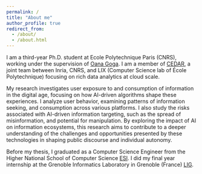 ```yaml
---
permalink: /
title: "About me"
author_profile: true
redirect_from: 
  - /about/
  - /about.html
---
```


I am a third-year Ph.D. student at Ecole Polytechnique Paris (CNRS), working under the supervision of [Oana Goga](https://www.lix.polytechnique.fr/Labo/Oana.GOGA/). I am a member of [CEDAR](https://team.inria.fr/cedar/), a joint team between Inria, CNRS, and LIX (Computer Science lab of École Polytechnique) focusing on rich data analytics at cloud scale.

My research investigates user exposure to and consumption of information in the digital age, focusing on how AI-driven algorithms shape these experiences. I analyze user behavior, examining patterns of information seeking, and consumption across various platforms. I also study the risks associated with AI-driven information targeting, such as the spread of misinformation, and potential for manipulation. By exploring the impact of AI on information ecosystems, this research aims to contribute to a deeper understanding of the challenges and opportunities presented by these technologies in shaping public discourse and individual autonomy.

Before my thesis, I graduated as a Computer Science Engineer from the Higher National School of Computer Science [ESI](https://www.esi.dz/en/home/). I did my final year internship at the Grenoble Informatics Laboratory in Grenoble (France) [LIG](https://www.liglab.fr/fr).


